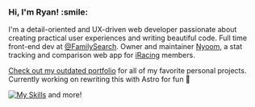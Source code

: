 <h3><b>Hi, I'm Ryan! :smile:</b></h3>

I'm a detail-oriented and UX-driven web developer passionate about creating practical user experiences and writing beautiful code. Full time front-end dev at <a href="https://github.com/familysearch" target="_blank">@FamilySearch</a>. Owner and maintainer [Nyoom](https://nyoom.app), a stat tracking and comparison web app for [iRacing](https://iracing.com) members.

<a href="https://ryanbey.github.io/portfolio/" target="_blank">Check out my outdated portfolio</a> for all of my favorite personal projects. Currently working on rewriting this with Astro for fun 🚀

[![My Skills](https://skillicons.dev/icons?i=react,nextjs,astro,js,html,css,scss,cypress,jest)](https://skillicons.dev) and more!

